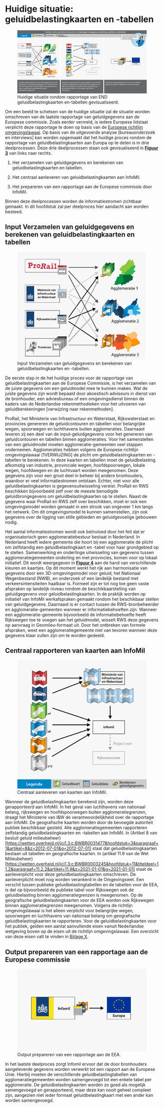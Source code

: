 # Huidige situatie: geluidbelastingkaarten en -tabellen

<figure id="Figuur_3">
<img src="media/figuur3.1.png" alt="">
<figcaption>Huidige situatie rondom rapportage van END geluidbelastingkaarten en-tabellen gevisualiseerd.</figcaption>
</figure>

Om een beeld te schetsen van de huidige situatie zal de situatie worden
omschreven van de laatste rapportage van geluidgegevens aan de Europese
commissie. Zoals eerder vermeld, is iedere Europese lidstaat verplicht deze
rapportage te doen op basis van de [Europese richtlijn
omgevingslawaai](1VERWIJZING). Op basis van de uitgevoerde analyse
[bureauonderzoek en interviews] kan worden opgemaakt dat het huidige proces
rondom de rapportage van geluidbelastingkaarten aan Europa op te delen is in
drie deelprocessen. Deze drie deelprocessen staan ook gevisualiseerd in [**Figuur 3**](Figuur_3) van links naar rechts.

1.  Het verzamelen van geluidgegevens en berekenen van geluidbelastingkaarten en
    tabellen.

2.  Het centraal aanleveren van geluidbelastingkaarten aan InfoMil.

3.  Het prepareren van een rapportage aan de Europese commissie door InfoMil.

Binnen deze deelprocessen worden de informatiestromen zichtbaar gemaakt. In dit
hoofdstuk zal per deelproces hier aandacht aan worden besteed.

Input Verzamelen van geluidgegevens en berekenen van geluidbelastingkaarten en tabellen
-------------------------------------------------------------------------------------------

<figure id="Figuur_4.1">
<img src="media/figuur4.png" alt="">
<figcaption>Input Verzamelen van geluidgegevens en berekenen van geluidbelastingkaarten en -tabellen.</figcaption>
</figure>

De eerste stap in de het huidige proces voor de rapportage van
geluidbelastingkaarten aan de Europese Commissie, is het verzamelen van de
juiste gegevens om een geluidmodel mee te kunnen maken. Wat de juiste gegevens
zijn wordt bepaald door akoestisch adviseurs in dienst van de bronhouder, een
adviesbureau of een omgevingsdienst binnen de kaders van de Nederlandse
rekenmethodieken voor het uitvoeren van geluidberekeningen [verwijzing naar
rekenmethoden].

ProRail, het Ministerie van Infrastructuur en Waterstaat, Rijkswaterstaat en
provincies genereren de geluidcontouren en tabellen voor belangrijke wegen,
spoorwegen en luchthavens buiten agglomeraties. Daarnaast leveren zij een deel
van de input-geluidgegevens voor het genereren van geluidcontouren en tabellen
binnen agglomeraties. Voor het samenstellen van een geluidmodel moeten
agglomeratie-gemeenten veel stappen ondernemen. Agglomeraties hebben volgens de
Europese richtlijn omgevingslawaai [1VERWIJZING] de plicht om
geluidbelastingkaarten en -tabellen te berekenen. In deze kaarten en tabellen
moet de geluidbelasting afkomstig van industrie, provinciale wegen,
hoofdspoorwegen, lokale wegen, hoofdwegen en de luchtvaart worden meegenomen.
Deze gegevens zijn voor een groot deel in beheer bij andere bronhouders,
waardoor er veel informatiestromen ontstaan. Echter, niet voor alle
geluidbelastingkaarten is gegevensuitwisseling vereist. ProRail en RWS
beschikken bijvoorbeeld zelf over de meeste benodigde geluidbrongegevens om
geluidbelastingkaarten op te stellen. Naast de gegevens waar ProRail en RWS zelf
over beschikken, moet er ook een omgevingsmodel worden gemaakt in een strook van
ongeveer 1 km langs het netwerk. Om dit omgevingsmodel te kunnen samenstellen,
zijn ook gegevens over de ligging van stille gebieden en geluidgevoelige
gebouwen nodig.

Het aantal informatiestromen wordt ook beïnvloed door het feit dat er
organisatorisch geen agglomeratiebestuur bestaat in Nederland. In Nederland
heeft iedere gemeente die hoort bij een agglomeratie de plicht om zelfstandig
een geluidbelastingkaart en -tabel voor haar grondgebied op te stellen.
Samenwerking en onderlinge uitwisseling van gegevens tussen
agglomeratiegemeenten onderling en met provincies, komen voor op lokaal
initiatief. Dit wordt weergegeven in [**Figuur 4**](Figuur_4) aan de hand
van verschillende kleuren en kaartjes. Op dit moment werkt het rijk aan
harmonisatie van gegevens door een 3D-omgevingsmodel voor geluid, het Nationaal
Wegenbestand (NWB), en onderzoek of een landelijk bestand met
verkeersintensiteiten haalbaar is. Formeel zijn er tot nog toe geen vaste
afspraken op landelijk niveau rondom de beschikbaarstelling van geluidgegevens
voor geluidbelastingkaarten. In de praktijk worden op initiatief van InfoMil
werkafspraken gemaakt rondom het beschikbaar stellen van geluidgegevens.
Daarnaast is er contact tussen de RWS-bronbeheerder en agglomeratie-gemeenten
wanneer er informatiebehoeften zijn. Wanneer een agglomeratie-gemeente
bijvoorbeeld de informatiebehoefte heeft Rijkswegen toe te voegen aan het
geluidmodel, wisselt RWS deze gegevens op aanvraag in Geomileu-formaat uit. Door
het ontbreken van formele afspraken, weet een agglomeratiegemeente niet van
tevoren wanneer deze gegevens klaar zullen zijn om te worden gedeeld.

Centraal rapporteren van kaarten aan InfoMil
------------------------------------------------
<figure id="Figuur_5">
<img src="media/figuur5.1.png" alt="">
<figcaption>Centraal aanleveren van kaarten aan InfoMil.</figcaption>
</figure>

Wanneer de geluidbelastingkaarten berekend zijn, worden deze gerapporteerd aan
InfoMil. In het geval van luchthavens van nationaal belang, rijkswegen en
hoofdspoorwegen buiten agglomeratiegrenzen, draagt het Ministerie van I&W de
verantwoordelijkheid over de rapportage aan InfoMil. De geografische kaarten
worden door de bevoegde autoriteit publiek beschikbaar gesteld. Alle
agglomeratiegemeenten rapporteren zelfstandig geluidbelastingkaarten en
-tabellen aan InfoMil. In (Artikel 8 van besluit geluid milieubeheer)
[https://wetten.overheid.nl/jci1.3:c:BWBR0031477&hoofdstuk=3&paragraaf=1&artikel=8&z=2012-07-01&g=2012-07-01]
staat dat geluidbelastingkaarten bestaan uit tabellen en geografische kaarten.
In (artikel 11.9 van de Wet Milieubeheer)
[https://wetten.overheid.nl/jci1.3:c:BWBR0003245&hoofdstuk=11&titeldeel=11.2&paragraaf=11.2.2&artikel=11.9&z=2021-01-01&g=2021-01-01]
staat de aanleverplicht voor deze geluidbelastingkaarten omschreven. De
aanleverplicht moet nog worden verankerd in de Omgevingswet. Een verschil tussen
publieke geluidbelastingtabellen en de tabellen voor de EEA, is dat op
bijvoorbeeld de publieke tabel voor Rijkswegen ook de geluidbelasting binnen
agglomeratiegrenzen is meegenomen. Op de geografische geluidbelastingkaarten
voor de EEA worden ook Rijkswegen binnen agglomeratiegrenzen meegenomen. Volgens
de richtlijn omgevingslawaai is het alleen verplicht voor belangrijke wegen,
spoorwegen en luchthavens van nationaal belang om geografische
geluidbelastingkaarten te rapporteren. Voor de geluidbelastingkaarten voor het
publiek, gelden een aantal aanvullende eisen vanuit Nederlandse wetgeving boven
op de eisen uit de richtlijn omgevingslawaai. Een overzicht van deze eisen valt
te vinden in [Bijlage X](VERWIJZING).

Output prepareren van een rapportage aan de Europese commissie
------------------------------------------------------------------

<figure id="Figuur_6.1">
<img src="media/figuur6.png" alt="">
<figcaption>Output prepareren van een rapportage aan de EEA.</figcaption>
</figure>

In het laatste deelproces zorgt Infomil ervoor dat de door bronhouders
aangeleverde gegevens worden verwerkt tot een rapport aan de Europese Unie.
Hierbij moeten de verschillende geluidbelastingtabellen van
agglomeratiegemeenten worden samengevoegd tot een enkele tabel per agglomeratie.
De geluidbelastingkaarten worden zo goed als mogelijk samengevoegd en
gerapporteerd, maar deze kan nooit geheel compleet zijn, aangezien niet ieder
formaat geluidbelastingkaart met een ander kan worden samengevoegd.
